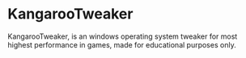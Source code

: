 # KangarooTweaker
KangarooTweaker, is an windows operating system tweaker for most highest performance in games, made for educational purposes only.  
